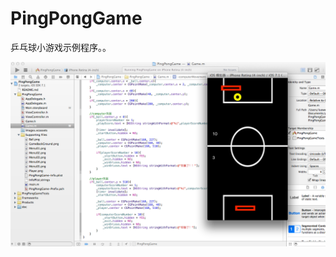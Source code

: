 PingPongGame
=========

乒乓球小游戏示例程序。。


![PingPongGame](https://raw.githubusercontent.com/luowei/PingPongGame/master/doc/a.png)